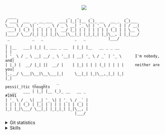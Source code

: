 <p align="center">
 <img src="https://readme-typing-svg.herokuapp.com?center=true&vCenter=true&lines=Something+is+better+than+nothing;I'm+nobody%2C+and+neither+are+you;pessimistic+thoughts+%231991;......" />
</p>

```
 ____                       _   _     _               _     
/ ___|  ___  _ __ ___   ___| |_| |__ (_)_ __   __ _  (_)___ 
\___ \ / _ \| '_ ` _ \ / _ \ __| '_ \| | '_ \ / _` | | / __|
 ___) | (_) | | | | | |  __/ |_| | | | | | | | (_| | | \__ \
|____/ \___/|_| |_| |_|\___|\__|_| |_|_|_| |_|\__, | |_|___/
 _          _   _              _   _          |___/                     _
| |__   ___| |_| |_ ___ _ __  | |_| |__   __ _ _ __                    | |
| '_ \ / _ \ __| __/ _ \ '__| | __| '_ \ / _` | '_ \      I'm nobody, and|
| |_) |  __/ |_| ||  __/ |    | |_| | | | (_| | | | |     neither are you|
|_.__/ \___|\__|\__\___|_|     \__|_| |_|\__,_|_| |_|                  |_|
             _   _     _                                          pessi(_)tic thoughts
 _ __   ___ | |_| |__ (_)_ __   __ _                                               #1991
| '_ \ / _ \| __| '_ \| | '_ \ / _` | 
| | | | (_) | |_| | | | | | | | (_| |
|_| |_|\___/ \__|_| |_|_|_| |_|\__, |
                               |___/ 
 ```

<details close="true">
 <summary>Git statistics</summary>
 <img src="https://github-readme-stats.vercel.app/api?username=test2user-aqil&show_icons=true&theme=github_dark&hide_border=true&hide_title=true&count_private=true" />
 <img src="https://github-readme-stats.vercel.app/api/top-langs/?username=test2user-aqil&hide=html&layout=compact&theme=github_dark&hide_border=true" />
 <img src="https://github-readme-streak-stats.herokuapp.com/?user=test2user-aqil&theme=github-dark-blue&hide_border=true" />
</details>


<details close="true">
  <summary>Skills</summary>
  <p align="center">
   <img src="https://skillicons.dev/icons?theme=dark&perline=9&i=bash,linux,git,github,heroku,netlify,vscode,html,css,js,tailwind,react,svelte,astro,python,c,cpp,rust" />
  </p>
</details>
